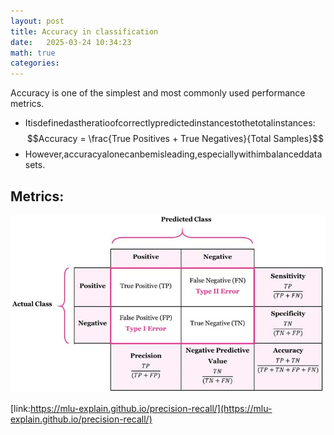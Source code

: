 ```yaml
---
layout: post
title: Accuracy in classification 
date:   2025-03-24 10:34:23
math: true
categories: 
---
```




Accuracy is one of the simplest and most commonly used performance metrics.
* Itisdefinedastheratioofcorrectlypredictedinstancestothetotalinstances:
$$Accuracy = \frac{True Positives + True Negatives}{Total Samples}$$ 
* However,accuracyalonecanbemisleading,especiallywithimbalanceddatasets.

## Metrics:


![classification metrics](/assets/images/2025-03-24-classification.jpg)

[link:https://mlu-explain.github.io/precision-recall/](https://mlu-explain.github.io/precision-recall/)



